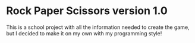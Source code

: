 # Rock Paper Scissors version 1.0
This is a school project with all the information needed to create the game, but I decided to make it on my own with my programming style!
